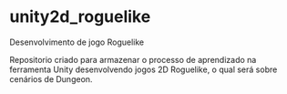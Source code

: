 # unity2d_roguelike
Desenvolvimento de jogo Roguelike


Repositorio criado para armazenar o processo de aprendizado na ferramenta Unity desenvolvendo jogos 2D Roguelike, o qual será sobre cenários de Dungeon.
